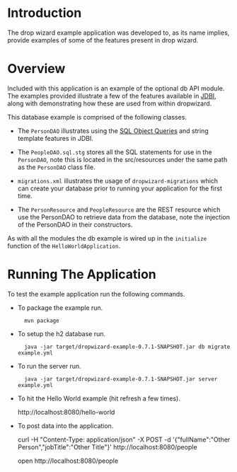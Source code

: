 # Introduction

The drop wizard example application was developed to, as its name implies, provide examples of some of the features
present in drop wizard.

# Overview

Included with this application is an example of the optional db API module. The examples provided illustrate a few of
the features available in [JDBI](http://jdbi.org), along with demonstrating how these are used from within dropwizard.

This database example is comprised of the following classes.

* The `PersonDAO` illustrates using the [SQL Object Queries](http://jdbi.org/sql_object_api_queries/) and string template
features in JDBI.

* The `PeopleDAO.sql.stg` stores all the SQL statements for use in the `PersonDAO`, note this is located in the
src/resources under the same path as the `PersonDAO` class file.

* `migrations.xml` illustrates the usage of `dropwizard-migrations` which can create your database prior to running
your application for the first time.

* The `PersonResource` and `PeopleResource` are the REST resource which use the PersonDAO to retrieve data from the database, note the injection
of the PersonDAO in their constructors.

As with all the modules the db example is wired up in the `initialize` function of the `HelloWorldApplication`.

# Running The Application

To test the example application run the following commands.

* To package the example run.

        mvn package

* To setup the h2 database run.

        java -jar target/dropwizard-example-0.7.1-SNAPSHOT.jar db migrate example.yml

* To run the server run.

        java -jar target/dropwizard-example-0.7.1-SNAPSHOT.jar server example.yml

* To hit the Hello World example (hit refresh a few times).

	http://localhost:8080/hello-world

* To post data into the application.

	curl -H "Content-Type: application/json" -X POST -d '{"fullName":"Other Person","jobTitle":"Other Title"}' http://localhost:8080/people
	
	open http://localhost:8080/people

